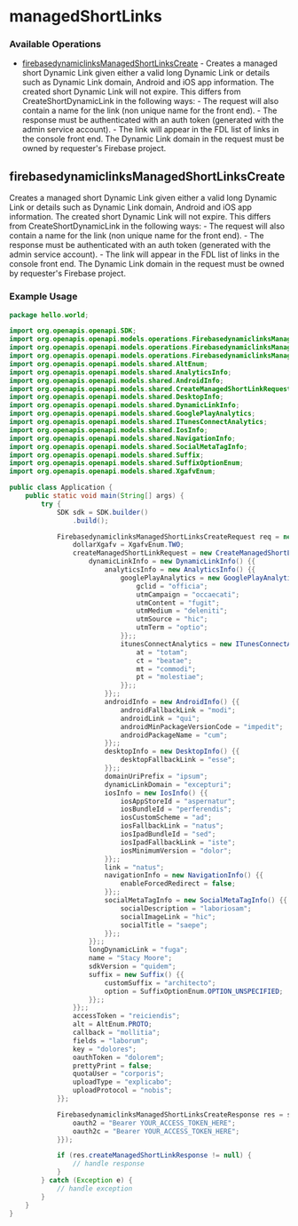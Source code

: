 # managedShortLinks

### Available Operations

* [firebasedynamiclinksManagedShortLinksCreate](#firebasedynamiclinksmanagedshortlinkscreate) - Creates a managed short Dynamic Link given either a valid long Dynamic Link or details such as Dynamic Link domain, Android and iOS app information. The created short Dynamic Link will not expire. This differs from CreateShortDynamicLink in the following ways: - The request will also contain a name for the link (non unique name for the front end). - The response must be authenticated with an auth token (generated with the admin service account). - The link will appear in the FDL list of links in the console front end. The Dynamic Link domain in the request must be owned by requester's Firebase project.

## firebasedynamiclinksManagedShortLinksCreate

Creates a managed short Dynamic Link given either a valid long Dynamic Link or details such as Dynamic Link domain, Android and iOS app information. The created short Dynamic Link will not expire. This differs from CreateShortDynamicLink in the following ways: - The request will also contain a name for the link (non unique name for the front end). - The response must be authenticated with an auth token (generated with the admin service account). - The link will appear in the FDL list of links in the console front end. The Dynamic Link domain in the request must be owned by requester's Firebase project.

### Example Usage

```java
package hello.world;

import org.openapis.openapi.SDK;
import org.openapis.openapi.models.operations.FirebasedynamiclinksManagedShortLinksCreateRequest;
import org.openapis.openapi.models.operations.FirebasedynamiclinksManagedShortLinksCreateResponse;
import org.openapis.openapi.models.operations.FirebasedynamiclinksManagedShortLinksCreateSecurity;
import org.openapis.openapi.models.shared.AltEnum;
import org.openapis.openapi.models.shared.AnalyticsInfo;
import org.openapis.openapi.models.shared.AndroidInfo;
import org.openapis.openapi.models.shared.CreateManagedShortLinkRequest;
import org.openapis.openapi.models.shared.DesktopInfo;
import org.openapis.openapi.models.shared.DynamicLinkInfo;
import org.openapis.openapi.models.shared.GooglePlayAnalytics;
import org.openapis.openapi.models.shared.ITunesConnectAnalytics;
import org.openapis.openapi.models.shared.IosInfo;
import org.openapis.openapi.models.shared.NavigationInfo;
import org.openapis.openapi.models.shared.SocialMetaTagInfo;
import org.openapis.openapi.models.shared.Suffix;
import org.openapis.openapi.models.shared.SuffixOptionEnum;
import org.openapis.openapi.models.shared.XgafvEnum;

public class Application {
    public static void main(String[] args) {
        try {
            SDK sdk = SDK.builder()
                .build();

            FirebasedynamiclinksManagedShortLinksCreateRequest req = new FirebasedynamiclinksManagedShortLinksCreateRequest() {{
                dollarXgafv = XgafvEnum.TWO;
                createManagedShortLinkRequest = new CreateManagedShortLinkRequest() {{
                    dynamicLinkInfo = new DynamicLinkInfo() {{
                        analyticsInfo = new AnalyticsInfo() {{
                            googlePlayAnalytics = new GooglePlayAnalytics() {{
                                gclid = "officia";
                                utmCampaign = "occaecati";
                                utmContent = "fugit";
                                utmMedium = "deleniti";
                                utmSource = "hic";
                                utmTerm = "optio";
                            }};;
                            itunesConnectAnalytics = new ITunesConnectAnalytics() {{
                                at = "totam";
                                ct = "beatae";
                                mt = "commodi";
                                pt = "molestiae";
                            }};;
                        }};;
                        androidInfo = new AndroidInfo() {{
                            androidFallbackLink = "modi";
                            androidLink = "qui";
                            androidMinPackageVersionCode = "impedit";
                            androidPackageName = "cum";
                        }};;
                        desktopInfo = new DesktopInfo() {{
                            desktopFallbackLink = "esse";
                        }};;
                        domainUriPrefix = "ipsum";
                        dynamicLinkDomain = "excepturi";
                        iosInfo = new IosInfo() {{
                            iosAppStoreId = "aspernatur";
                            iosBundleId = "perferendis";
                            iosCustomScheme = "ad";
                            iosFallbackLink = "natus";
                            iosIpadBundleId = "sed";
                            iosIpadFallbackLink = "iste";
                            iosMinimumVersion = "dolor";
                        }};;
                        link = "natus";
                        navigationInfo = new NavigationInfo() {{
                            enableForcedRedirect = false;
                        }};;
                        socialMetaTagInfo = new SocialMetaTagInfo() {{
                            socialDescription = "laboriosam";
                            socialImageLink = "hic";
                            socialTitle = "saepe";
                        }};;
                    }};;
                    longDynamicLink = "fuga";
                    name = "Stacy Moore";
                    sdkVersion = "quidem";
                    suffix = new Suffix() {{
                        customSuffix = "architecto";
                        option = SuffixOptionEnum.OPTION_UNSPECIFIED;
                    }};;
                }};;
                accessToken = "reiciendis";
                alt = AltEnum.PROTO;
                callback = "mollitia";
                fields = "laborum";
                key = "dolores";
                oauthToken = "dolorem";
                prettyPrint = false;
                quotaUser = "corporis";
                uploadType = "explicabo";
                uploadProtocol = "nobis";
            }};            

            FirebasedynamiclinksManagedShortLinksCreateResponse res = sdk.managedShortLinks.firebasedynamiclinksManagedShortLinksCreate(req, new FirebasedynamiclinksManagedShortLinksCreateSecurity("enim", "omnis") {{
                oauth2 = "Bearer YOUR_ACCESS_TOKEN_HERE";
                oauth2c = "Bearer YOUR_ACCESS_TOKEN_HERE";
            }});

            if (res.createManagedShortLinkResponse != null) {
                // handle response
            }
        } catch (Exception e) {
            // handle exception
        }
    }
}
```
